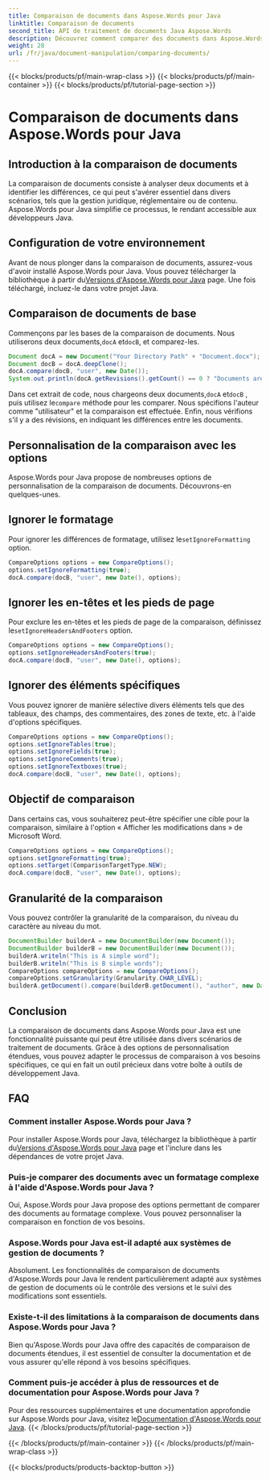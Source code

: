 ```yaml
---
title: Comparaison de documents dans Aspose.Words pour Java
linktitle: Comparaison de documents
second_title: API de traitement de documents Java Aspose.Words
description: Découvrez comment comparer des documents dans Aspose.Words pour Java, une puissante bibliothèque Java pour une analyse efficace des documents.
weight: 28
url: /fr/java/document-manipulation/comparing-documents/
---
```


{{< blocks/products/pf/main-wrap-class >}}
{{< blocks/products/pf/main-container >}}
{{< blocks/products/pf/tutorial-page-section >}}

# Comparaison de documents dans Aspose.Words pour Java


## Introduction à la comparaison de documents

La comparaison de documents consiste à analyser deux documents et à identifier les différences, ce qui peut s'avérer essentiel dans divers scénarios, tels que la gestion juridique, réglementaire ou de contenu. Aspose.Words pour Java simplifie ce processus, le rendant accessible aux développeurs Java.

## Configuration de votre environnement

 Avant de nous plonger dans la comparaison de documents, assurez-vous d'avoir installé Aspose.Words pour Java. Vous pouvez télécharger la bibliothèque à partir du[Versions d'Aspose.Words pour Java](https://releases.aspose.com/words/java/) page. Une fois téléchargé, incluez-le dans votre projet Java.

## Comparaison de documents de base

 Commençons par les bases de la comparaison de documents. Nous utiliserons deux documents,`docA` et`docB`, et comparez-les.

```java
Document docA = new Document("Your Directory Path" + "Document.docx");
Document docB = docA.deepClone();
docA.compare(docB, "user", new Date());
System.out.println(docA.getRevisions().getCount() == 0 ? "Documents are equal" : "Documents are not equal");
```

Dans cet extrait de code, nous chargeons deux documents,`docA` et`docB` , puis utilisez le`compare` méthode pour les comparer. Nous spécifions l'auteur comme "utilisateur" et la comparaison est effectuée. Enfin, nous vérifions s'il y a des révisions, en indiquant les différences entre les documents.

## Personnalisation de la comparaison avec les options

Aspose.Words pour Java propose de nombreuses options de personnalisation de la comparaison de documents. Découvrons-en quelques-unes.

## Ignorer le formatage

 Pour ignorer les différences de formatage, utilisez le`setIgnoreFormatting` option.

```java
CompareOptions options = new CompareOptions();
options.setIgnoreFormatting(true);
docA.compare(docB, "user", new Date(), options);
```

## Ignorer les en-têtes et les pieds de page

 Pour exclure les en-têtes et les pieds de page de la comparaison, définissez le`setIgnoreHeadersAndFooters` option.

```java
CompareOptions options = new CompareOptions();
options.setIgnoreHeadersAndFooters(true);
docA.compare(docB, "user", new Date(), options);
```

## Ignorer des éléments spécifiques

Vous pouvez ignorer de manière sélective divers éléments tels que des tableaux, des champs, des commentaires, des zones de texte, etc. à l'aide d'options spécifiques.

```java
CompareOptions options = new CompareOptions();
options.setIgnoreTables(true);
options.setIgnoreFields(true);
options.setIgnoreComments(true);
options.setIgnoreTextboxes(true);
docA.compare(docB, "user", new Date(), options);
```

## Objectif de comparaison

Dans certains cas, vous souhaiterez peut-être spécifier une cible pour la comparaison, similaire à l'option « Afficher les modifications dans » de Microsoft Word.

```java
CompareOptions options = new CompareOptions();
options.setIgnoreFormatting(true);
options.setTarget(ComparisonTargetType.NEW);
docA.compare(docB, "user", new Date(), options);
```

## Granularité de la comparaison

Vous pouvez contrôler la granularité de la comparaison, du niveau du caractère au niveau du mot.

```java
DocumentBuilder builderA = new DocumentBuilder(new Document());
DocumentBuilder builderB = new DocumentBuilder(new Document());
builderA.writeln("This is A simple word");
builderB.writeln("This is B simple words");
CompareOptions compareOptions = new CompareOptions();
compareOptions.setGranularity(Granularity.CHAR_LEVEL);
builderA.getDocument().compare(builderB.getDocument(), "author", new Date(), compareOptions);
```

## Conclusion

La comparaison de documents dans Aspose.Words pour Java est une fonctionnalité puissante qui peut être utilisée dans divers scénarios de traitement de documents. Grâce à des options de personnalisation étendues, vous pouvez adapter le processus de comparaison à vos besoins spécifiques, ce qui en fait un outil précieux dans votre boîte à outils de développement Java.

## FAQ

### Comment installer Aspose.Words pour Java ?

 Pour installer Aspose.Words pour Java, téléchargez la bibliothèque à partir du[Versions d'Aspose.Words pour Java](https://releases.aspose.com/words/java/) page et l'inclure dans les dépendances de votre projet Java.

### Puis-je comparer des documents avec un formatage complexe à l'aide d'Aspose.Words pour Java ?

Oui, Aspose.Words pour Java propose des options permettant de comparer des documents au formatage complexe. Vous pouvez personnaliser la comparaison en fonction de vos besoins.

### Aspose.Words pour Java est-il adapté aux systèmes de gestion de documents ?

Absolument. Les fonctionnalités de comparaison de documents d'Aspose.Words pour Java le rendent particulièrement adapté aux systèmes de gestion de documents où le contrôle des versions et le suivi des modifications sont essentiels.

### Existe-t-il des limitations à la comparaison de documents dans Aspose.Words pour Java ?

Bien qu'Aspose.Words pour Java offre des capacités de comparaison de documents étendues, il est essentiel de consulter la documentation et de vous assurer qu'elle répond à vos besoins spécifiques.

### Comment puis-je accéder à plus de ressources et de documentation pour Aspose.Words pour Java ?

 Pour des ressources supplémentaires et une documentation approfondie sur Aspose.Words pour Java, visitez le[Documentation d'Aspose.Words pour Java](https://reference.aspose.com/words/java/).
{{< /blocks/products/pf/tutorial-page-section >}}

{{< /blocks/products/pf/main-container >}}
{{< /blocks/products/pf/main-wrap-class >}}

{{< blocks/products/products-backtop-button >}}
